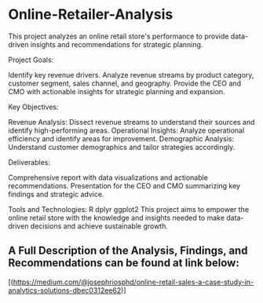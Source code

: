 # Online-Retailer-Analysis
This project analyzes an online retail store's performance to provide data-driven insights and recommendations for strategic planning.

Project Goals:

Identify key revenue drivers.
Analyze revenue streams by product category, customer segment, sales channel, and geography.
Provide the CEO and CMO with actionable insights for strategic planning and expansion.

Key Objectives:

Revenue Analysis: Dissect revenue streams to understand their sources and identify high-performing areas.
Operational Insights: Analyze operational efficiency and identify areas for improvement.
Demographic Analysis: Understand customer demographics and tailor strategies accordingly.

Deliverables:

Comprehensive report with data visualizations and actionable recommendations.
Presentation for the CEO and CMO summarizing key findings and strategic advice.

Tools and Technologies:
R
dplyr
ggplot2
This project aims to empower the online retail store with the knowledge and insights needed to make data-driven decisions and achieve sustainable growth.

## A Full Description of the Analysis, Findings, and Recommendations can be found at link below:
[(https://medium.com/@josephriosphd/online-retail-sales-a-case-study-in-analytics-solutions-dbec0312ee62)]
